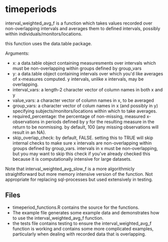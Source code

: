 # timeperiods


interval_weighted_avg_f is a function which takes values recorded over non-overlapping intervals and averages them to defined intervals, possibly within individuals/monitors/locations. 

this function uses the data.table package.

Arguments: 
- x: a data.table object containing measuresments over intervals which must be non-overlapping within groups defined by group_vars
- y: a data.table object containing intervals over which you'd like averages of x-measures computed. y intervals, unlike x intervals, may be overlapping.
- interval_vars: a length-2 character vector of column names in both x and y
- value_vars: a character vector of column names in x, to be averaged
- group_vars: a character vector of colum names in x (and possibly in y) specifying subjects/monitors/locations within which to take averages. 
- required_percentage: the percentage of non-missing, measured x-observations in periods defined by y for the resulting measure in the return to be nonmissing. by default, 100 (any missing observations will result in an NA).
- skip_overlap_check: by default, FALSE. setting this to TRUE will skip internal checks to make sure x intervals are non-overlapping within groups defined by group_vars. intervals in x must be non-overlapping, but you may want to skip this check if you've already checked this because it is computationally intensive for large datasets.


Note that interval_weighted_avg_slow_f is a more algorithmicly straightforward but more memory intensive version of the function. Not appropriate for replacing sql-processes but used extensively in testing.

## Files

- timeperiod_functions.R contains the source for the functions. 
- The example file generates some example data and demonstrates how to use the interval_weighted_avg_f function.
- the tests file contains testing to ensure the interval_weighted_avg_f function is working and contains some more complicated examples, particularly when dealing with recorded data that is overlapping.

